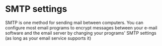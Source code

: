 [Title]: # (Configuraciones de SMTP)
[Difficulty]: # (Principiante)
[Order]: # (111)

# SMTP settings

SMTP is one method for sending mail between computers. You can configure most email programs to encrypt messages between your e-mail software and the email server by changing your programs' SMTP settings  (as long as your email service supports it)